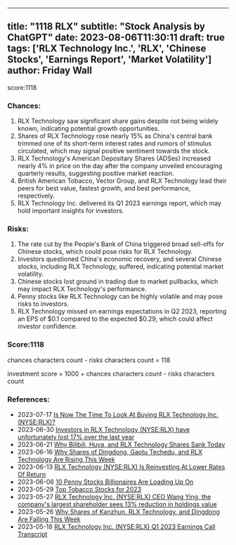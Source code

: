 
---
title: "1118 RLX"
subtitle: "Stock Analysis by ChatGPT"
date: 2023-08-06T11:30:11
draft: true
tags: ['RLX Technology Inc.', 'RLX', 'Chinese Stocks', 'Earnings Report', 'Market Volatility']
author: Friday Wall
---

score:1118
### Chances:
1. RLX Technology saw significant share gains despite not being widely known, indicating potential growth opportunities.
2. Shares of RLX Technology rose nearly 15% as China's central bank trimmed one of its short-term interest rates and rumors of stimulus circulated, which may signal positive sentiment towards the stock.
3. RLX Technology's American Depositary Shares (ADSes) increased nearly 4% in price on the day after the company unveiled encouraging quarterly results, suggesting positive market reaction.
4. British American Tobacco, Vector Group, and RLX Technology lead their peers for best value, fastest growth, and best performance, respectively.
5. RLX Technology Inc. delivered its Q1 2023 earnings report, which may hold important insights for investors.
### Risks:
1. The rate cut by the People's Bank of China triggered broad sell-offs for Chinese stocks, which could pose risks for RLX Technology.
2. Investors questioned China's economic recovery, and several Chinese stocks, including RLX Technology, suffered, indicating potential market volatility.
3. Chinese stocks lost ground in trading due to market pullbacks, which may impact RLX Technology's performance.
4. Penny stocks like RLX Technology can be highly volatile and may pose risks to investors.
5. RLX Technology missed on earnings expectations in Q2 2023, reporting an EPS of $0.1 compared to the expected $0.29, which could affect investor confidence.
### Score:1118
chances characters count - risks characters count = 118

investment score = 1000 + chances characters count - risks characters count
### References:
- 2023-07-17 [Is Now The Time To Look At Buying RLX Technology Inc. (NYSE:RLX)?](https://finance.yahoo.com/news/now-time-look-buying-rlx-103242516.html?.tsrc=rss)
- 2023-06-30 [Investors in RLX Technology (NYSE:RLX) have unfortunately lost 17% over the last year](https://finance.yahoo.com/news/investors-rlx-technology-nyse-rlx-140207078.html?.tsrc=rss)
- 2023-06-21 [Why Bilibili, Huya, and RLX Technology Shares Sank Today](https://finance.yahoo.com/m/b318b234-130c-301f-a1a6-2f1fc633ab01/why-bilibili%2C-huya%2C-and-rlx.html?.tsrc=rss)
- 2023-06-16 [Why Shares of Dingdong, Gaotu Techedu, and RLX Technology Are Rising This Week](https://finance.yahoo.com/m/d289a8ab-cc0b-3b5e-a53d-7d38699d3a39/why-shares-of-dingdong%2C-gaotu.html?.tsrc=rss)
- 2023-06-13 [RLX Technology (NYSE:RLX) Is Reinvesting At Lower Rates Of Return](https://finance.yahoo.com/news/rlx-technology-nyse-rlx-reinvesting-182101952.html?.tsrc=rss)
- 2023-06-06 [10 Penny Stocks Billionaires Are Loading Up On](https://finance.yahoo.com/news/10-penny-stocks-billionaires-loading-105121763.html?.tsrc=rss)
- 2023-05-29 [Top Tobacco Stocks for 2023](https://finance.yahoo.com/m/10a61703-b70a-3df6-a7d2-ffa4dec8b628/top-tobacco-stocks-for-2023.html?.tsrc=rss)
- 2023-05-27 [RLX Technology Inc. (NYSE:RLX) CEO Wang Ying, the company's largest shareholder sees 13% reduction in holdings value](https://finance.yahoo.com/news/rlx-technology-inc-nyse-rlx-131705508.html?.tsrc=rss)
- 2023-05-26 [Why Shares of Kanzhun, RLX Technology, and Dingdong Are Falling This Week](https://finance.yahoo.com/m/87ba2b3f-9c47-3456-85ec-e106d79882d5/why-shares-of-kanzhun%2C-rlx.html?.tsrc=rss)
- 2023-05-18 [RLX Technology Inc. (NYSE:RLX) Q1 2023 Earnings Call Transcript](https://finance.yahoo.com/news/rlx-technology-inc-nyse-rlx-155706606.html?.tsrc=rss)


                
